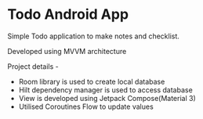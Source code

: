 # Todo Android App
Simple Todo application to make notes and checklist.

Developed using MVVM architecture

Project details -
- Room library is used to create local database
- Hilt dependency manager is used to access database
- View is developed using Jetpack Compose(Material 3)
- Utilised Coroutines Flow to update values
